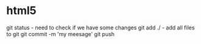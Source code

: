 # html5

git status - need to check if we have some changes
git add ./ - add all files to git
git commit -m 'my meesage'
git push